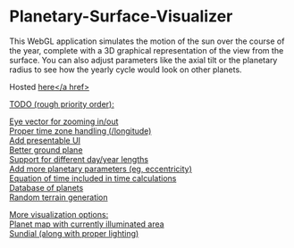 Planetary-Surface-Visualizer
============================

This WebGL application simulates the motion of the sun over the course of the year, complete with a 3D graphical representation of the view from the surface. You can also adjust parameters like the axial tilt or the planetary radius to see how the yearly cycle would look on other planets. 

Hosted <a href="http://lolney.github.io/Planetary-Surface-Visualizer/">here</a href>

TODO (rough priority order):

Eye vector for zooming in/out<br>
Proper time zone handling (/longitude)<br>
Add presentable UI <br>
Better ground plane <br>
Support for different day/year lengths<br>
Add more planetary parameters (eg, eccentricity)<br>
Equation of time included in time calculations<br>
Database of planets<br>
Random terrain generation<br>

More visualization options: <br>
Planet map with currently illuminated area <br>
Sundial (along with proper lighting) <br>
